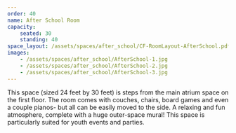 ```yaml
---
order: 40
name: After School Room
capacity:
    seated: 30
    standing: 40
space_layout: /assets/spaces/after_school/CF-RoomLayout-AfterSchool.pdf
images:
    - /assets/spaces/after_school/AfterSchool-1.jpg
    - /assets/spaces/after_school/AfterSchool-2.jpg
    - /assets/spaces/after_school/AfterSchool-3.jpg
---
```


This space (sized 24 feet by 30 feet) is steps from the main atrium space on the first floor. The room comes with couches, chairs, board games and even a couple pianos- but all can be easily moved to the side. A relaxing and fun atmosphere, complete with a huge outer-space mural!  This space is particularly suited for youth events and parties.
